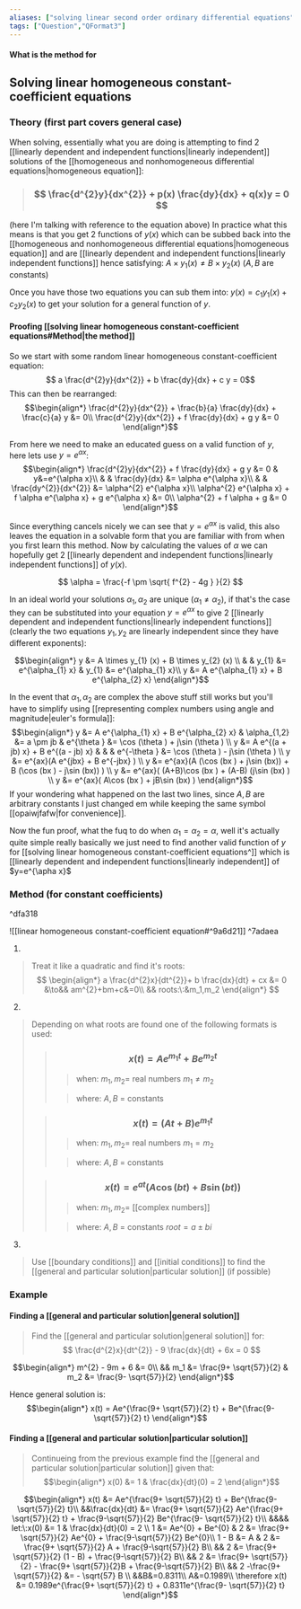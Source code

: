 ```yaml
---
aliases: ["solving linear second order ordinary differential equations","solving linear second order ODEs"]
tags: ["Question","QFormat3"]
---
```


#### What is the method for
## Solving linear homogeneous constant-coefficient equations
### Theory (first part covers general case)

When solving, essentially what you are doing is attempting to find 2 [[linearly dependent and independent functions|linearly independent]] solutions of the [[homogeneous and nonhomogeneous differential equations|homogeneous equation]]: 
> ### $$ \frac{d^{2}y}{dx^{2}} + p(x) \frac{dy}{dx} + q(x)y = 0 $$

(here I'm talking with reference to the equation above)
In practice what this means is that you get 2 functions of $y(x)$ which can be subbed back into the [[homogeneous and nonhomogeneous differential equations|homogeneous equation]] and are [[linearly dependent and independent functions|linearly independent functions]] hence satisfying: $A \times y_{1} (x) \neq B \times y_{2} (x)$ ($A,B$ are constants)

Once you have those two equations you can sub them into: $y(x) = c_{1} y_{1}(x) + c_{2} y_{2}(x)$ to get your solution for a general function of $y$. 

#### Proofing [[solving linear homogeneous constant-coefficient equations#Method|the method]]

So we start with some random linear homogeneous constant-coefficient equation: 
$$ a \frac{d^{2}y}{dx^{2}} + b \frac{dy}{dx} + c y = 0$$
This can then be rearranged:
$$\begin{align*}
\frac{d^{2}y}{dx^{2}} + \frac{b}{a} \frac{dy}{dx} + \frac{c}{a} y &= 0\\
\frac{d^{2}y}{dx^{2}} + f \frac{dy}{dx} + g y &= 0
\end{align*}$$

From here we need to make an educated guess on a valid function of $y$, here lets use $y=e^{\alpha x}$:
$$\begin{align*}
 \frac{d^{2}y}{dx^{2}} + f \frac{dy}{dx} + g y &= 0 & y&=e^{\alpha x}\\
 & & \frac{dy}{dx} &= \alpha e^{\alpha x}\\
 & & \frac{dy^{2}}{dx^{2}} &= \alpha^{2} e^{\alpha x}\\
\alpha^{2} e^{\alpha x} + f \alpha e^{\alpha x} + g e^{\alpha x} &= 0\\
\alpha^{2} + f \alpha + g &= 0
\end{align*}$$

Since everything cancels nicely we can see that $y=e^{\alpha x}$ is valid, this also leaves the equation in a solvable form that you are familiar with from when you first learn this method. Now by calculating the values of $\alpha$ we can hopefully get 2 [[linearly dependent and independent functions|linearly independent functions]] of $y(x)$.

$$ \alpha = \frac{-f \pm \sqrt{ f^{2} - 4g } }{2} $$

In an ideal world your solutions $\alpha_{1},\alpha_{2}$ are unique ($\alpha_{1}\neq \alpha_{2}$), if that's the case they can be substituted into your equation $y=e^{\alpha x}$ to give 2 [[linearly dependent and independent functions|linearly independent functions]] (clearly the two equations $y_1,y_2$ are linearly independent since they have different exponents):

$$\begin{align*}
y &= A \times y_{1} (x) + B \times y_{2} (x) \\
& & y_{1} &= e^{\alpha_{1} x} & y_{1} &= e^{\alpha_{1} x}\\
y &= A  e^{\alpha_{1} x} + B e^{\alpha_{2} x}
\end{align*}$$

In the event that $\alpha_{1},\alpha_{2}$ are complex the above stuff still works but you'll have to simplify using [[representing complex numbers using angle and magnitude|euler's formula]]:
$$\begin{align*}
y &= A  e^{\alpha_{1} x} + B e^{\alpha_{2} x} & \alpha_{1,2} &= a \pm jb & e^{\theta } &= \cos (\theta ) + j\sin (\theta ) \\
y &= A  e^{(a + jb) x} + B e^{(a - jb) x} & & & e^{-\theta } &= \cos (\theta ) - j\sin (\theta ) \\
y &= e^{ax}(A  e^{jbx} + B e^{-jbx} ) \\
y &= e^{ax}(A  (\cos (bx ) + j\sin (bx)) + B (\cos (bx ) - j\sin (bx))  ) \\
y &= e^{ax}( (A+B)\cos (bx )  + (A-B) (j\sin (bx)  ) \\
y &= e^{ax}( A\cos (bx )  +  jB\sin (bx)  )
\end{align*}$$
If your wondering what happened on the last two lines, since $A,B$ are arbitrary constants I just changed em while keeping the same symbol [[opaiwjfafw|for convenience]]. 

Now the fun proof, what the fuq to do when $\alpha_{1} = \alpha_{2}  = \alpha$, well it's actually quite simple really basically we just need to find another valid function of $y$ for [[solving linear homogeneous constant-coefficient equations^]] which is [[linearly dependent and independent functions|linearly independent]] of $y=e^{\apha x}$


### Method (for constant coefficients)

^dfa318

![[linear homogeneous constant-coefficient equation#^9a6d21]] ^7adaea

1) 
> Treat it like a quadratic and find it's roots:
> $$ \begin{align*}
a \frac{d^{2}x}{dt^{2}}+ b \frac{dx}{dt} + cx &= 0 &\to&& am^{2}+bm+c&=0\\
&& roots:\:&m_1,m_2
\end{align*} $$
2) 
> Depending on what roots are found one of the following formats is used:
>> ### $$ x(t) = Ae^{m_1 t} + Be^{m_2 t} $$ 
>>> when:
>>> $m_1,m_2=$ real numbers
>>> $m_1 \neq m_2$
>>
>>> where:
>>> $A,B$ = constants
>
>> ### $$ x(t) = (At+B)e^{m_1 t} $$ 
>>> when:
>>> $m_1,m_2=$ real numbers
>>> $m_1=m_2$
>>
>>> where:
>>> $A,B$ = constants 
>
>> ### $$ x(t) = e^{at} ( A\cos(bt) + B\sin(bt) ) $$ 
>>> when:
>>> $m_1,m_2=$ [[complex numbers]]
>>
>>> where:
>>> $A,B$ = constants
>>> $root=a\pm bi$
3) 
> Use [[boundary conditions]] and [[initial conditions]] to find the [[general and particular solution|particular solution]] (if possible)

### Example

#### Finding a [[general and particular solution|general solution]]
> Find the [[general and particular solution|general solution]] for:
> $$ \frac{d^{2}x}{dt^{2}} - 9 \frac{dx}{dt} + 6x = 0 $$

$$\begin{align*}
m^{2} - 9m + 6 &= 0\\
&& m_1 &= \frac{9+ \sqrt{57}}{2}  & m_2 &= \frac{9- \sqrt{57}}{2} 
\end{align*}$$

Hence general solution is:
$$\begin{align*}
x(t) = Ae^{\frac{9+ \sqrt{57}}{2} t} + Be^{\frac{9- \sqrt{57}}{2}  t}
\end{align*}$$

#### Finding a [[general and particular solution|particular solution]]
> Continueing from the previous example find the [[general and particular solution|particular solution]] given that:
> $$\begin{align*}
x(0) &= 1 & \frac{dx}{dt}(0) = 2 
\end{align*}$$

$$\begin{align*}
x(t) &= Ae^{\frac{9+ \sqrt{57}}{2} t} + Be^{\frac{9- \sqrt{57}}{2}  t}\\
&&\frac{dx}{dt} &= \frac{9+ \sqrt{57}}{2} Ae^{\frac{9+ \sqrt{57}}{2} t} + \frac{9-\sqrt{57}}{2} Be^{\frac{9- \sqrt{57}}{2}  t}\\
&&&& let:\:x(0) &= 1 & \frac{dx}{dt}(0) = 2 \\
1 &= Ae^{0} + Be^{0} & 2 &= \frac{9+ \sqrt{57}}{2} Ae^{0} + \frac{9-\sqrt{57}}{2} Be^{0}\\
1 - B &= A & 2 &= \frac{9+ \sqrt{57}}{2} A + \frac{9-\sqrt{57}}{2} B\\
&& 2 &= \frac{9+ \sqrt{57}}{2} (1 - B) + \frac{9-\sqrt{57}}{2} B\\
&& 2 &= \frac{9+ \sqrt{57}}{2} - \frac{9+ \sqrt{57}}{2}B  + \frac{9-\sqrt{57}}{2} B\\
&& 2 -\frac{9+ \sqrt{57}}{2} &=  - \sqrt{57} B \\
&&B&=0.8311\\
A&=0.1989\\
\therefore x(t) &= 0.1989e^{\frac{9+ \sqrt{57}}{2} t} + 0.8311e^{\frac{9- \sqrt{57}}{2}  t}
\end{align*}$$